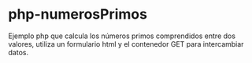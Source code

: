 php-numerosPrimos
=================

Ejemplo php que calcula los números primos comprendidos entre dos valores, utiliza un formulario html y el contenedor GET para intercambiar datos.
